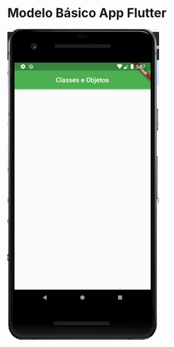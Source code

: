 # Modelo Básico App Flutter

![App](https://github.com/brendowR/senac/blob/master/Aulas_Thiago/Aula4/Capturar.PNG)
